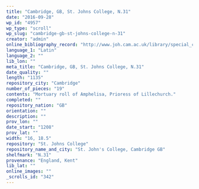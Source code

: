 ```yaml
---
title: "Cambridge, GB, St. Johns College, N.31"
date: "2016-09-28"
wp_id: "4957"
wp_type: "scroll"
wp_slug: "cambridge-gb-st-johns-college-n-31"
creator: "admin"
online_bibliography_record: "http://www.joh.cam.ac.uk/library/special_collections/manuscripts/medieval_manuscripts/medman/N_31.htm"
language_1: "Latin"
language_2: ""
lib_lon: ""
meta_title: "Cambridge, GB, St. Johns College, N.31"
date_quality: ""
length: "1135"
repository_city: "Cambridge"
number_of_pieces: "19"
contents: "Mortuary roll of Amphelisa, Prioress of Lillechurch."
completed: ""
repository_nation: "GB"
orientation: ""
description: ""
prov_lon: ""
date_start: "1208"
prov_lat: ""
width: "16, 18.5"
repository: "St. Johns College"
repository_name_and_city: "St. John's College, Cambridge GB"
shelfmark: "N.31"
provenance: "England, Kent"
lib_lat: ""
online_images: ""
_scrolls_id: "342"
---
```



